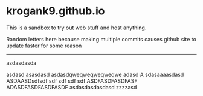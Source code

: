 # krogank9.github.io
This is a sandbox to try out web stuff and host anything.

Random letters here because making multiple commits causes github site to update faster for some reason

------------
asdasdasda

asdasd
asasdasd
asdasdqweqweqweqweqwe
adasd
A
sdasaaaasdasd
ASDAASDsdfsdf
sdf
sdf
sdf
sdf
ASDFASDFASDFASF
ADASDFASDFASDFASDF
asdasdasdasdasd
zzzzasd

